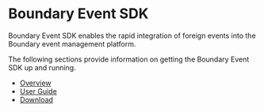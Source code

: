 Boundary Event SDK
==================

Boundary Event SDK enables the rapid integration of foreign events into the Boundary event management platform.

The following sections provide information on getting the Boundary Event SDK up and running.

* [Overview](overview.html)
* [User Guide](user_guide.html)
* [Download](downloads/download.html)
